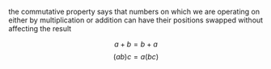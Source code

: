 the commutative property says that numbers on which we are operating on either by multiplication or addition can have their positions swapped without affecting the result

$$
a + b = b + a
$$
$$
(ab)c = a(bc)
$$
